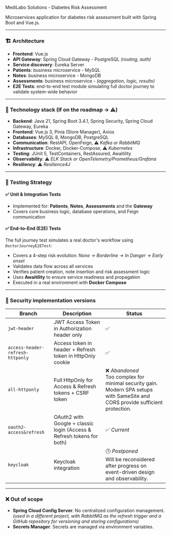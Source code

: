 MediLabo Solutions - Diabetes Risk Assessment

Microservices application for diabetes risk assessment built with Spring Boot and Vue.js.

---

### 🏗️ Architecture

- **Frontend**: Vue.js
- **API Gateway**: Spring Cloud Gateway - PostgreSQL *(routing, auth)*
- **Service discovery**: Eureka Server
- **Patients**: business microservice - MySQL
- **Notes**: business microservice - MongoDB
- **Assessments**: business microservice - *(aggregation, logic, results)*
- **E2E Tests**: end-to-end test module simulating full doctor journey to validate system-wide behavior

---

### 🧰 Technology stack (If on the roadmap → ⚠️)

- **Backend**: Java 21, Spring Boot 3.4.1, Spring Security, Spring Cloud Gateway, Eureka
- **Frontend**: Vue.js 3, Pinia (Store Manager), Axios
- **Databases**: MySQL 8, MongoDB, PostgreSQL
- **Communication**: RestAPI, OpenFeign, ⚠️ *Kafka or RabbitMQ*
- **Infrastructure**: Docker, Docker-Compose, ⚠️ *Kubernetes*
- **Testing**: JUnit 5, TestContainers, RestAssured, Awaitility
- **Observability**: ⚠️ *ELK Stack or OpenTelemetry/Prometheus/Grafana*
- **Resiliency**: ⚠️ *Resilience4J*

---

### 🧪 Testing Strategy

#### ✅ Unit & Integration Tests

- Implemented for: **Patients**, **Notes**, **Assessments** and the **Gateway**
- Covers core business logic, database operations, and Feign communication

#### ✅ End-to-End (E2E) Tests

The full journey test simulates a real doctor's workflow using `DoctorJourneyE2ETest`:
- Covers a 4-step risk evolution: *None → Borderline → In Danger → Early onset*
- Validates data flow across all services
- Verifies patient creation, note insertion and risk assessment logic
- Uses **Awaitility** to ensure service readiness and propagation
- Executed in a real environment with **Docker Compose**

---

### 🔧 Security implementation versions

| Branch | Description | Status |
|--------|-------------|--------|
| `jwt-header` | JWT Access Token in Authorization header only | ✅ |
| `access-header-refresh-httponly` | Access token in header + Refresh token in HttpOnly cookie | ✅ |
| `all-httponly` | Full HttpOnly for Access & Refresh tokens + CSRF token | ❌ *Abandoned*<br/>Too complex for minimal security gain. Modern SPA setups with SameSite and CORS provide sufficient protection. |
| `oauth2-access&refresh` | OAuth2 with Google + classic login (Access & Refresh tokens for both) | ✅ *Current* |
| `keycloak` | Keycloak integration | 🕒 *Postponed*<br/>Will be reconsidered after progress on event-driven design and observability. |

---

### ❌ Out of scope

- **Spring Cloud Config Server**: No centralized configuration management. *(used in a different project, with RabbitMQ as the refresh trigger and a GitHub repository for versioning and storing configurations)*
- **Secrets Manager**: Secrets are managed via environment variables.